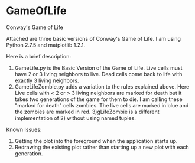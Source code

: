 GameOfLife
==========

Conway's Game of Life

Attached are three basic versions of Conway's Game of Life.  I am using Python 2.7.5 and matplotlib 1.2.1.

Here is a brief description:

1) GameLife.py is the Basic Version of the Game of Life.  Live cells must have 2 or 3 living neighbors to live.  Dead cells come back to life with exactly 3 living neighbors.
2) GameLifeZombie.py adds a variation to the rules explained above.  Here Live cells with < 2 or > 3 living neighbors are marked for death but it takes two generations of the game for them to die.  I am calling these "marked for death" cells zombies.  The live cells are marked in blue and the zombies are marked in red.
3)gLifeZombie is a different implementation of 2) without using named tuples.

Known Issues: 
1) Getting the plot into the foreground when the application starts up.
2) Redrawing the existing plot rather than starting up a new plot with each generation.


